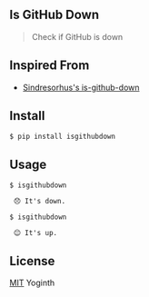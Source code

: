 ## Is GitHub Down

> Check if GitHub is down

## Inspired From

- [Sindresorhus's is-github-down](https://github.com/sindresorhus/is-github-down)

## Install

```
$ pip install isgithubdown
```

## Usage

```
$ isgithubdown

 😞 It's down.

$ isgithubdown

 😊 It's up.
```

## License

[MIT][license] Yoginth

[LICENSE]: https://mit.yoginth.com
